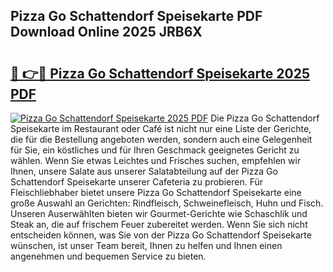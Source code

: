 ## Pizza Go Schattendorf Speisekarte PDF Download Online 2025 JRB6X

# <h2><a href="http://gccc1t1.nevu.top/?p=Pizza+Go+Schattendorf+Speisekarte">🔗 👉🔴 Pizza Go Schattendorf Speisekarte 2025 PDF</a></h2>

[![Pizza Go Schattendorf Speisekarte 2025 PDF](https://i.imgur.com/dBaPXMq.png)](http://gccc1t1.nevu.top/?p=Pizza+Go+Schattendorf+Speisekarte)
Die Pizza Go Schattendorf Speisekarte im Restaurant oder Café ist nicht nur eine Liste der Gerichte, die für die Bestellung angeboten werden, sondern auch eine Gelegenheit für Sie, ein köstliches und für Ihren Geschmack geeignetes Gericht zu wählen. Wenn Sie etwas Leichtes und Frisches suchen, empfehlen wir Ihnen, unsere Salate aus unserer Salatabteilung auf der Pizza Go Schattendorf Speisekarte unserer Cafeteria zu probieren. Für Fleischliebhaber bietet unsere Pizza Go Schattendorf Speisekarte eine große Auswahl an Gerichten: Rindfleisch, Schweinefleisch, Huhn und Fisch. Unseren Auserwählten bieten wir Gourmet-Gerichte wie Schaschlik und Steak an, die auf frischem Feuer zubereitet werden. Wenn Sie sich nicht entscheiden können, was Sie von der Pizza Go Schattendorf Speisekarte wünschen, ist unser Team bereit, Ihnen zu helfen und Ihnen einen angenehmen und bequemen Service zu bieten.
